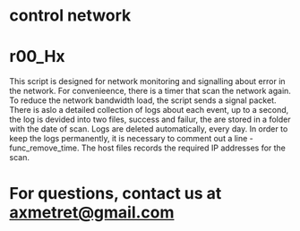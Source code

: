 # control network
# r00_Hx
This script is designed for network monitoring and signalling about error  in the network.
For convenieence, there is a timer that scan the network again.
To reduce the network bandwidth load, the script sends a signal packet.
There is aslo a detailed collection of logs about each event, up to a second, the log is devided into two files, success and failur, the are stored in a folder with the date of scan.
Logs are deleted automatically, every day. In order to keep the logs permanently, it is necessary to comment out a line - func_remove_time.
The host files records the required IP addresses for the scan.
# For questions, contact us at axmetret@gmail.com
